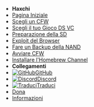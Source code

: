 - **Haxchi**
- [Pagina Iniziale](../introduction)
- [Scegli un CFW](../cfw-choice)
- [Scegli il tuo Gioco DS VC](ds-vc-choice)
- [Preparazione della SD](sd-preparation)
- [Exploit del Browser](browser-exploit)
- [Fare un Backup della NAND](nand-backup)
- [Avviare CFW](launching-cfw)
- [Installare l'Homebrew Channel](installing-hblc)
- **Collegamenti**
- [![GitHub](https://icongr.am/simple/github.svg?color=808080&size=16)GitHub](https://github.com/hacks-guide/Guide-WiiU)
- [![Discord](https://icongr.am/simple/discord.svg?colored&size=16)Discord](https://discord.gg/C29hYvh)
- [![Traduci](https://icongr.am/material/translate.svg?color=808080&size=16)Traduci](https://hacks-guide.crowdin.com/u/projects/10)
- [Dona](../donations)
- [Informazioni](../about)